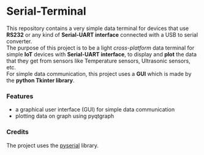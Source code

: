 # Serial-Terminal
 This repository contains a very simple data terminal for devices that use **RS232** or any kind of **Serial-UART interface** connected with a USB to serial converter.<br>
 The purpose of this project is to be a light *cross-platform* data terminal for simple **IoT** devices with **Serial-UART interface**, to display and **plot** the data that they get from sensors like Temperature sensors, Ultrasonic sensors, etc.<br>
 For simple data communication, this project uses a **GUI** which is made by the **python Tkinter library**.

### Features
- a graphical user interface (GUI) for simple data communication
- plotting data on graph using pyqtgraph

### Credits
 The project uses the [pyserial](https://github.com/pyserial/pyserial) library.
